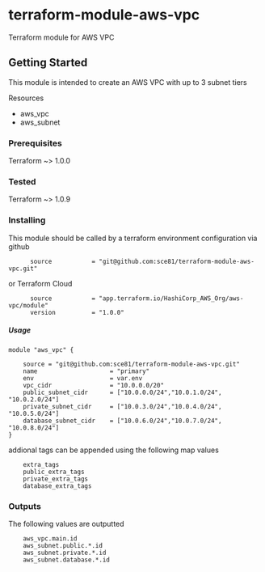 # terraform-module-aws-vpc
Terraform module for AWS VPC


## Getting Started

This module is intended to create an AWS VPC with up to 3 subnet tiers

Resources
- aws_vpc
- aws_subnet


### Prerequisites

Terraform ~> 1.0.0

### Tested

Terraform ~> 1.0.9
### Installing

This module should be called by a terraform environment configuration via github
```  
      source           = "git@github.com:sce81/terraform-module-aws-vpc.git"
```
or Terraform Cloud
```
      source           = "app.terraform.io/HashiCorp_AWS_Org/aws-vpc/module"
      version          = "1.0.0"
```



##### Usage

    module "aws_vpc" {

        source = "git@github.com:sce81/terraform-module-aws-vpc.git"
        name                    = "primary"
        env                     = var.env
        vpc_cidr                = "10.0.0.0/20"
        public_subnet_cidr      = ["10.0.0.0/24","10.0.1.0/24", "10.0.2.0/24"]
        private_subnet_cidr     = ["10.0.3.0/24","10.0.4.0/24", "10.0.5.0/24"]
        database_subnet_cidr    = ["10.0.6.0/24","10.0.7.0/24", "10.0.8.0/24"]
    }


addional tags can be appended using the following map values

        extra_tags
        public_extra_tags
        private_extra_tags
        database_extra_tags

### Outputs

The following values are outputted

        aws_vpc.main.id
        aws_subnet.public.*.id
        aws_subnet.private.*.id
        aws_subnet.database.*.id
